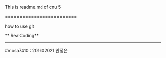 This is readme.md of cnu 5

=========================

how to use git

** RealCoding**

--------------------

#mosa7410 : 201602021 안정은
